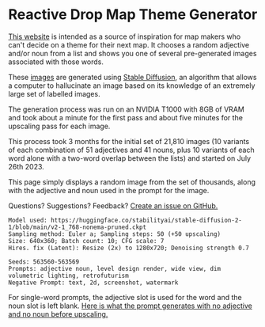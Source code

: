 # Reactive Drop Map Theme Generator

[This website](https://mapthemes.reactivedrop.com/) is intended as a source of inspiration for map makers who can't decide on a theme for their next map. It chooses a random adjective and/or noun from a list and shows you one of several pre-generated images associated with those words.

These [images](https://mapthemes.reactivedrop.com/images/) are generated using [Stable Diffusion](https://en.wikipedia.org/wiki/Stable_Diffusion), an algorithm that allows a computer to hallucinate an image based on its knowledge of an extremely large set of labelled images.

The generation process was run on an NVIDIA T1000 with 8GB of VRAM and took about a minute for the first pass and about five minutes for the upscaling pass for each image.

This process took 3 months for the initial set of 21,810 images (10 variants of each combination of 51 adjectives and 41 nouns, plus 10 variants of each word alone with a two-word overlap between the lists) and started on July 26th 2023.

This page simply displays a random image from the set of thousands, along with the adjective and noun used in the prompt for the image.

Questions? Suggestions? Feedback? [Create an issue on GitHub.](https://github.com/ReactiveDrop/mapthemes.reactivedrop.com/issues)

```
Model used: https://huggingface.co/stabilityai/stable-diffusion-2-1/blob/main/v2-1_768-nonema-pruned.ckpt
Sampling method: Euler a; Sampling steps: 50 (+50 upscaling)
Size: 640x360; Batch count: 10; CFG scale: 7
Hires. fix (Latent): Resize (2x) to 1280x720; Denoising strength 0.7

Seeds: 563560-563569
Prompts: adjective noun, level design render, wide view, dim volumetric lighting, retrofuturism
Negative Prompt: text, 2d, screenshot, watermark
```

For single-word prompts, the adjective slot is used for the word and the noun slot is left blank. [Here is what the prompt generates with no adjective and no noun before upscaling.](www/images/nowords.avif)
